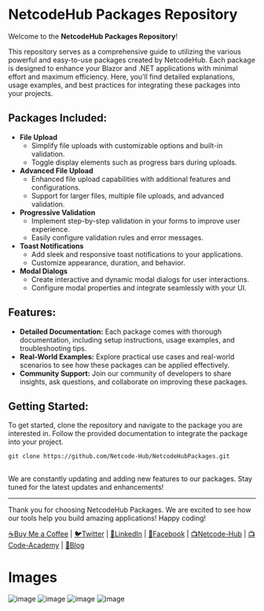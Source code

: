 <h1>NetcodeHub Packages Repository</h1>
<p>Welcome to the <strong>NetcodeHub Packages Repository</strong>!</p>
<p>
    This repository serves as a comprehensive guide to utilizing the various powerful and easy-to-use packages created by NetcodeHub. Each package is designed to enhance your Blazor and .NET applications with minimal effort and maximum efficiency. Here, you'll find detailed explanations, usage examples, and best practices for integrating these packages into your projects.
</p>
<h2>Packages Included:</h2>
<ul>
    <li>
        <strong>File Upload</strong>
        <ul>
            <li>Simplify file uploads with customizable options and built-in validation.</li>
            <li>Toggle display elements such as progress bars during uploads.</li>
        </ul>
    </li>
    <li>
        <strong>Advanced File Upload</strong>
        <ul>
            <li>Enhanced file upload capabilities with additional features and configurations.</li>
            <li>Support for larger files, multiple file uploads, and advanced validation.</li>
        </ul>
    </li>
    <li>
        <strong>Progressive Validation</strong>
        <ul>
            <li>Implement step-by-step validation in your forms to improve user experience.</li>
            <li>Easily configure validation rules and error messages.</li>
        </ul>
    </li>
    <li>
        <strong>Toast Notifications</strong>
        <ul>
            <li>Add sleek and responsive toast notifications to your applications.</li>
            <li>Customize appearance, duration, and behavior.</li>
        </ul>
    </li>
    <li>
        <strong>Modal Dialogs</strong>
        <ul>
            <li>Create interactive and dynamic modal dialogs for user interactions.</li>
            <li>Configure modal properties and integrate seamlessly with your UI.</li>
        </ul>
    </li>
</ul>
<h2>Features:</h2>
<ul>
    <li><strong>Detailed Documentation:</strong> Each package comes with thorough documentation, including setup instructions, usage examples, and troubleshooting tips.</li>
    <li><strong>Real-World Examples:</strong> Explore practical use cases and real-world scenarios to see how these packages can be applied effectively.</li>
    <li><strong>Community Support:</strong> Join our community of developers to share insights, ask questions, and collaborate on improving these packages.</li>
</ul>
<h2>Getting Started:</h2>
<p>
    To get started, clone the repository and navigate to the package you are interested in. Follow the provided documentation to integrate the package into your project.
</p>
<pre>
<code>git clone https://github.com/Netcode-Hub/NetcodeHubPackages.git</code>
 </pre>
<p>
    We are constantly updating and adding new features to our packages. Stay tuned for the latest updates and enhancements!
</p>
<hr>
<p class="footer">Thank you for choosing NetcodeHub Packages. We are excited to see how our tools help you build amazing applications! Happy coding!</p>
<div class="social-media">
    <a href="https://buymeacoffee.com/NetcodeHub"><span>☕</span>Buy Me a Coffee</a> |
    <a href="https://twitter.com/NetcodeHub"><span>🐦</span>Twitter</a> |
    <a href="https://www.linkedin.com/in/netcode-hub-90b188258/"><span>🔗</span>LinkedIn</a> |
    <a href="https://web.facebook.com/profile.php?id=100093980124689"><span>📘</span>Facebook</a> |
    <a href="https://www.youtube.com/channel/UCgRdOdIfOnTC_zV60aH5rRw"><span>📺</span>Netcode-Hub</a> |
    <a href="https://www.youtube.com/channel/UC98Qmaj6RNUWCZKRy65Qy7A"><span>📺</span>Code-Academy</a> |
    <a href="https://netcodehub.bloggerspot.com/"><span>📝</span>Blog</a>
</div>

# Images
![image](https://github.com/user-attachments/assets/8807b4c5-68f5-4a30-9f94-2103bb6b4787)
![image](https://github.com/user-attachments/assets/0612742d-621f-4215-9901-f58bc145ce5c)
![image](https://github.com/user-attachments/assets/f59845b2-8e7d-433a-9501-f61cbb9610b7)
![image](https://github.com/user-attachments/assets/b7ba3ea8-11fa-4628-86d3-f3015e4a1ae6)




